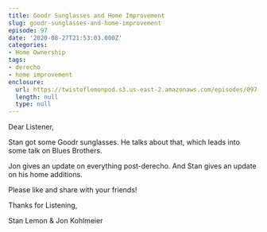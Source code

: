 ```yaml
---
title: Goodr Sunglasses and Home Improvement
slug: goodr-sunglasses-and-home-improvement
episode: 97
date: '2020-08-27T21:53:03.000Z'
categories:
- Home Ownership
tags:
- derecho
- home improvement
enclosure:
  url: https://twistoflemonpod.s3.us-east-2.amazonaws.com/episodes/097-lwatol-20200827.mp3
  length: null
  type: null
---
```


Dear Listener,

Stan got some Goodr sunglasses. He talks about that, which leads into some talk on Blues Brothers.

Jon gives an update on everything post-derecho. And Stan gives an update on his home additions.

Please like and share with your friends!

Thanks for Listening,

Stan Lemon & Jon Kohlmeier
